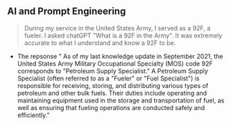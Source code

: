 ## AI and Prompt Engineering

> During my service in the United States Army, I served as a 92F, a fueler. I asked chatGPT "What is a 92F in the Army". It was extremely accurate to what I understand and know a 92F to be.

* The repsonse " As of my last knowledge update in September 2021, the United States Army Military Occupational Specialty (MOS) code 92F corresponds to "Petroleum Supply Specialist." A Petroleum Supply Specialist (often referred to as a "Fueler" or "Fuel Specialist") is responsible for receiving, storing, and distributing various types of petroleum and other bulk fuels. Their duties include operating and maintaining equipment used in the storage and transportation of fuel, as well as ensuring that fueling operations are conducted safely and efficiently."